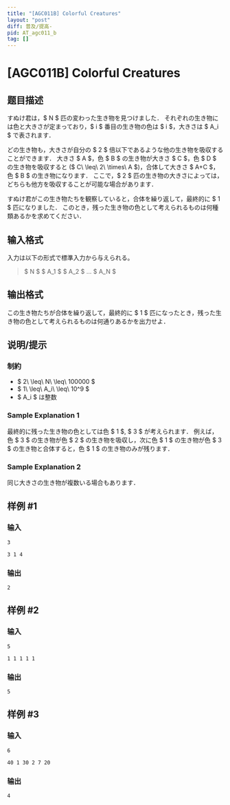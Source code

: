```yaml
---
title: "[AGC011B] Colorful Creatures"
layout: "post"
diff: 普及/提高-
pid: AT_agc011_b
tag: []
---
```


# [AGC011B] Colorful Creatures

## 题目描述

[problemUrl]: https://atcoder.jp/contests/agc011/tasks/agc011_b

すぬけ君は，$ N $ 匹の変わった生き物を見つけました． それぞれの生き物には色と大きさが定まっており，$ i $ 番目の生き物の色は $ i $，大きさは $ A_i $ で表されます．

どの生き物も，大きさが自分の $ 2 $ 倍以下であるような他の生き物を吸収することができます． 大きさ $ A $，色 $ B $ の生き物が大きさ $ C $，色 $ D $ の生き物を吸収すると ($ C\ \leq\ 2\ \times\ A $)，合体して大きさ $ A+C $，色 $ B $ の生き物になります． ここで，$ 2 $ 匹の生き物の大きさによっては，どちらも他方を吸収することが可能な場合があります．

すぬけ君がこの生き物たちを観察していると，合体を繰り返して，最終的に $ 1 $ 匹になりました． このとき，残った生き物の色として考えられるものは何種類あるかを求めてください．

## 输入格式

入力は以下の形式で標準入力から与えられる。

> $ N $ $ A_1 $ $ A_2 $ … $ A_N $

## 输出格式

この生き物たちが合体を繰り返して，最終的に $ 1 $ 匹になったとき，残った生き物の色として考えられるものは何通りあるかを出力せよ．

## 说明/提示

### 制約

- $ 2\ \leq\ N\ \leq\ 100000 $
- $ 1\ \leq\ A_i\ \leq\ 10^9 $
- $ A_i $ は整数

### Sample Explanation 1

最終的に残った生き物の色としては色 $ 1 $, $ 3 $ が考えられます． 例えば，色 $ 3 $ の生き物が色 $ 2 $ の生き物を吸収し，次に色 $ 1 $ の生き物が色 $ 3 $ の生き物と合体すると，色 $ 1 $ の生き物のみが残ります．

### Sample Explanation 2

同じ大きさの生き物が複数いる場合もあります．

## 样例 #1

### 输入

```
3
3 1 4
```

### 输出

```
2
```

## 样例 #2

### 输入

```
5
1 1 1 1 1
```

### 输出

```
5
```

## 样例 #3

### 输入

```
6
40 1 30 2 7 20
```

### 输出

```
4
```

